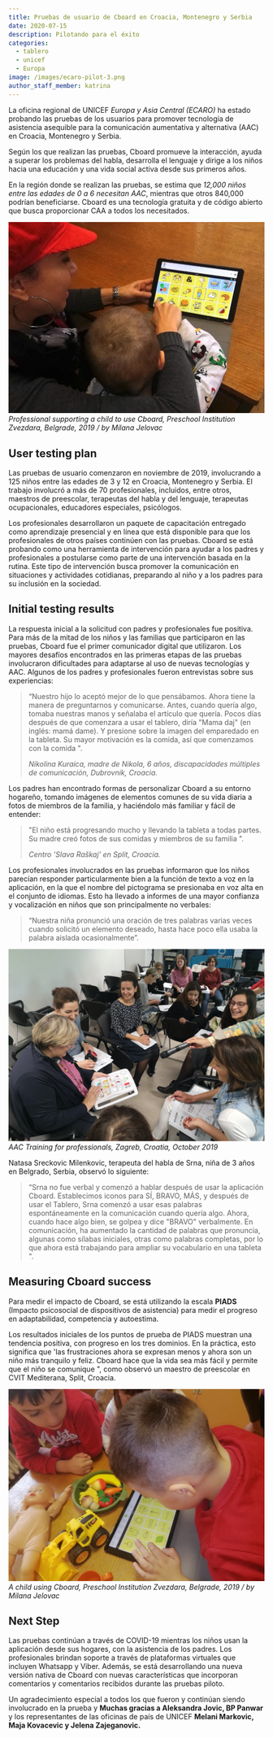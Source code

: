 ```yaml
---
title: Pruebas de usuario de Cboard en Croacia, Montenegro y Serbia
date: 2020-07-15
description: Pilotando para el éxito
categories:
  - tablero
  - unicef
  - Europa
image: /images/ecaro-pilot-3.png
author_staff_member: katrina
---
```

La oficina regional de UNICEF *Europa y Asia Central (ECARO)* ha estado probando las pruebas de los usuarios para promover tecnología de asistencia asequible para la comunicación aumentativa y alternativa (AAC) en Croacia, Montenegro y Serbia.

Según los que realizan las pruebas, Cboard promueve la interacción, ayuda a superar los problemas del habla, desarrolla el lenguaje y dirige a los niños hacia una educación y una vida social activa desde sus primeros años.

En la región donde se realizan las pruebas, se estima que *12,000 niños entre las edades de 0 a 6 necesitan AAC*, mientras que otros 840,000 podrían beneficiarse. Cboard es una tecnología gratuita y de código abierto que busca proporcionar CAA a todos los necesitados.

![Unicef ECARO pilot](/images/ecaro-pilot-1.jpg) *Professional supporting a child to use Cboard, Preschool Institution Zvezdara, Belgrade, 2019 / by Milana Jelovac*

## User testing plan
Las pruebas de usuario comenzaron en noviembre de 2019, involucrando a 125 niños entre las edades de 3 y 12 en Croacia, Montenegro y Serbia. El trabajo involucró a más de 70 profesionales, incluidos, entre otros, maestros de preescolar, terapeutas del habla y del lenguaje, terapeutas ocupacionales, educadores especiales, psicólogos.

Los profesionales desarrollaron un paquete de capacitación entregado como aprendizaje presencial y en línea que está disponible para que los profesionales de otros países continúen con las pruebas. Cboard se está probando como una herramienta de intervención para ayudar a los padres y profesionales a postularse como parte de una intervención basada en la rutina. Este tipo de intervención busca promover la comunicación en situaciones y actividades cotidianas, preparando al niño y a los padres para su inclusión en la sociedad.

## Initial testing results
La respuesta inicial a la solicitud con padres y profesionales fue positiva. Para más de la mitad de los niños y las familias que participaron en las pruebas, Cboard fue el primer comunicador digital que utilizaron. Los mayores desafíos encontrados en las primeras etapas de las pruebas involucraron dificultades para adaptarse al uso de nuevas tecnologías y AAC. Algunos de los padres y profesionales fueron entrevistas sobre sus experiencias:

> “Nuestro hijo lo aceptó mejor de lo que pensábamos. Ahora tiene la manera de preguntarnos y comunicarse. Antes, cuando quería algo, tomaba nuestras manos y señalaba el artículo que quería. Pocos días después de que comenzara a usar el tablero, diría "Mama daj" (en inglés: mamá dame). Y presione sobre la imagen del emparedado en la tableta. Su mayor motivación es la comida, así que comenzamos con la comida ".
> 
> *Nikolina Kuraica, madre de Nikola, 6 años, discapacidades múltiples de comunicación, Dubrovnik, Croacia.*


Los padres han encontrado formas de personalizar Cboard a su entorno hogareño, tomando imágenes de elementos comunes de su vida diaria a fotos de miembros de la familia, y haciéndolo más familiar y fácil de entender:

> "El niño está progresando mucho y llevando la tableta a todas partes. Su madre creó fotos de sus comidas y miembros de su familia ".
> 
> *Centro 'Slava Raškaj' en Split, Croacia.*

Los profesionales involucrados en las pruebas informaron que los niños parecían responder particularmente bien a la función de texto a voz en la aplicación, en la que el nombre del pictograma se presionaba en voz alta en el conjunto de idiomas. Esto ha llevado a informes de una mayor confianza y vocalización en niños que son principalmente no verbales:

> “Nuestra niña pronunció una oración de tres palabras varias veces cuando solicitó un elemento deseado, hasta hace poco ella usaba la palabra aislada ocasionalmente”.

![Unicef ECARO pilot](/images/ecaro-pilot-2.png) *AAC Training for professionals, Zagreb, Croatia, October 2019*

Natasa Sreckovic Milenkovic, terapeuta del habla de Srna, niña de 3 años en Belgrado, Serbia, observó lo siguiente:

> “Srna no fue verbal y comenzó a hablar después de usar la aplicación Cboard. Establecimos iconos para SÍ, BRAVO, MÁS, y después de usar el Tablero, Srna comenzó a usar esas palabras espontáneamente en la comunicación cuando quería algo. Ahora, cuando hace algo bien, se golpea y dice "BRAVO" verbalmente. En comunicación, ha aumentado la cantidad de palabras que pronuncia, algunas como sílabas iniciales, otras como palabras completas, por lo que ahora está trabajando para ampliar su vocabulario en una tableta ".

## Measuring Cboard success
Para medir el impacto de Cboard, se está utilizando la escala **PIADS** (Impacto psicosocial de dispositivos de asistencia) para medir el progreso en adaptabilidad, competencia y autoestima.

Los resultados iniciales de los puntos de prueba de PIADS muestran una tendencia positiva, con progreso en los tres dominios. En la práctica, esto significa que 'las frustraciones ahora se expresan menos y ahora son un niño más tranquilo y feliz. Cboard hace que la vida sea más fácil y permite que el niño se comunique ", como observó un maestro de preescolar en CVIT Mediterana, Split, Croacia.

![Unicef ECARO pilot](/images/ecaro-pilot-3.png) *A child using Cboard, Preschool Institution Zvezdara, Belgrade, 2019 / by Milana Jelovac*

## Next Step
Las pruebas continúan a través de COVID-19 mientras los niños usan la aplicación desde sus hogares, con la asistencia de los padres. Los profesionales brindan soporte a través de plataformas virtuales que incluyen Whatsapp y Viber. Además, se está desarrollando una nueva versión nativa de Cboard con nuevas características que incorporan comentarios y comentarios recibidos durante las pruebas piloto.

Un agradecimiento especial a todos los que fueron y continúan siendo involucrado en la prueba y **Muchas gracias a Aleksandra Jovic, BP Panwar** y los representantes de las oficinas de país de UNICEF **Melani Markovic, Maja Kovacevic y Jelena Zajeganovic.**